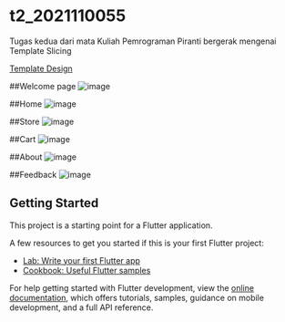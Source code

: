 # t2_2021110055

Tugas kedua dari mata Kuliah Pemrograman Piranti bergerak mengenai Template Slicing

[Template Design](https://dribbble.com/shots/16079403-Vegetables-Order-App)

##Welcome page
![image](https://github.com/user-attachments/assets/0bfd8de9-96d6-4f4b-a032-dab702db4536)

##Home
![image](https://github.com/user-attachments/assets/c02fcd15-8bdb-4f83-b9b7-8134968c4ce2)

##Store
![image](https://github.com/user-attachments/assets/ba256b90-68be-45c1-a8d2-d18c5a0031fb)

##Cart
![image](https://github.com/user-attachments/assets/2e340f3c-801d-4732-881d-e48ae665938e)

##About
![image](https://github.com/user-attachments/assets/97f57680-abdc-48a8-8e54-629edab37cec)

##Feedback
![image](https://github.com/user-attachments/assets/792e61ee-e4b2-4934-8b73-01590c29cb41)

## Getting Started

This project is a starting point for a Flutter application.

A few resources to get you started if this is your first Flutter project:

- [Lab: Write your first Flutter app](https://docs.flutter.dev/get-started/codelab)
- [Cookbook: Useful Flutter samples](https://docs.flutter.dev/cookbook)


For help getting started with Flutter development, view the
[online documentation](https://docs.flutter.dev/), which offers tutorials,
samples, guidance on mobile development, and a full API reference.

